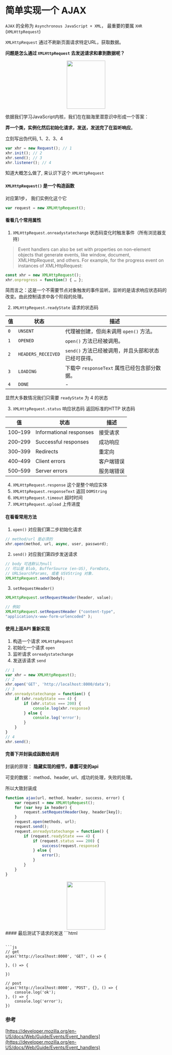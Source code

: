 # 简单实现一个 AJAX


 `AJAX` 的全称为 `Asynchronous JavaScript + XML`， 最重要的要属 `XHR` (`XMLHttpRequest`)

 `XMLHttpRequest` 通过不刷新页面请求特定URL，获取数据。
 
 **问题是怎么通过 `XMLHttpRequest` 去发送请求和拿到数据呢？**
<div align="center">
    <img width="120" height="150" src="https://suoyuesmile.github.io/wheel/images/think.svg" />
</div>

 依据我们学习JavaScript内核，我们在在脑海里潜意识中形成一个答案：
 
 **弄一个类，实例化然后初始化请求，发送，发送完了在监听响应**。

立刻写出伪代码, 1、2、3、4

```js
var xhr = new Request(); // 1
xhr.init(); // 2
xhr.send(); // 3
xhr.listener(); // 4
```
知道大概怎么做了, 来认识下这个 `XMLHttpRequest`

#### `XMLHttpRequest()` 是一个构造函数

对应第1步， 我们实例化这个它

```js
var request = new XMLHttpRequest();
```

#### 看看几个常用属性
1. `XMLHttpRequest.onreadystatechange` 状态码变化时触发事件（所有浏览器支持）

> Event handlers can also be set with properties on non-element objects that generate events, like window, document, XMLHttpRequest, and others. For example, for the progress event on instances of XMLHttpRequest:
```js
const xhr = new XMLHttpRequest();
xhr.onprogress = function() { … };
```
简而言之：这是一个不需要节点对象触发的事件监听。监听的是请求响应状态码的改变。由此控制请求中各个阶段的处理。

2. `XMLHttpRequest.readyState` 请求的状态码

| 值 | 状态 | 描述 |
| --- | --- | --- |
| `0`	| `UNSENT`	| 代理被创建，但尚未调用 `open()` 方法。|
| `1`	| `OPENED`|	`open()` 方法已经被调用。
|`2`|	`HEADERS_RECEIVED`	|`send()` 方法已经被调用，并且头部和状态已经可获得。|
|`3`|	`LOADING`|	下载中 `responseText` 属性已经包含部分数据。|
|`4`|	`DONE`	| - |

显然大多数情况我们只需要 `readyState` 为 4 的状态

3. `XMLHttpRequest.status` 响应状态码
返回标准的HTTP 状态码

| 值 | 状态 | 描述 |
| --- | --- | --- |
|100–199|Informational responses| 接受请求 |
|200–299|Successful responses|成功响应| 
|300–399|Redirects|重定向| 
|400–499|Client errors |客户端错误|
|500–599|Server errors|服务端错误| 
4. `XMLHttpRequest.response` 这个是整个响应实体
5. `XMLHttpRequest.responseText` 返回 `DOMString`
3. `XMLHttpRequest.timeout` 超时时间
3. `XMLHttpRequest.upload` 上传进度

#### 在看看常用方法
1. `open()` 对应我们第二步初始化请求
```js
// method/url 是必须的
xhr.open(method, url, async, user, password);
```
2. `send()` 对应我们第四步发送请求
```js
// body 可选默认为null
// 可以是 Blob, BufferSource (en-US), FormData, 
// URLSearchParams, 或者 USVString 对象.
XMLHttpRequest.send(body);
```
3. `setRequestHeader()`
```js
XMLHttpRequest.setRequestHeader(header, value);

// 例如
XMLHttpRequest.setRequestHeader ("content-type",
"application/x-www-form-urlencoded" );
```

#### 使用上面API 重新实现
1. 构造一个请求 `XMLHttpRequest`
2. 初始化一个请求 `open`
3. 监听请求 `onreadystatechange`
4. 发送该请求 `send`

```js
// 1
var xhr = new XMLHttpRequest();
// 2
xhr.open('GET', 'http://localhost:8000/data');
// 3
xhr.onreadystatechange = function() {
    if (xhr.readyState === 4) {
        if (xhr.status === 200) {
            console.log(xhr.response)
        } else {
            console.log('error');
        }
    }
}
// 4
xhr.send();
```

#### 完善下并封装成函数给调用
封装的原理： **隐藏实现的细节，暴露可变的api**

可变的数据： method、header, url、成功的处理，失败的处理。

所以大致封装成
```js
function ajax(url, method, header, success, error) {
    var request = new XMLHttpRequest();
    for (var key in header) {
        request.setRequestHeader(key, header[key]);
    }
    request.open(methods, url);
    request.send();
    request.onreadystatechange = function() {
        if (request.readyState === 4) {
            if (request.status === 200) {
                success(request.response)
            } else {
                error();
            }
        }
    }
}
```
<div align="center">
    <img width="120" height="150" src="https://suoyuesmile.github.io/wheel/images/test.svg" />
</div>
#### 最后测试下请求的发送
```html

```

```js
// get 
ajax('http://localhost:8000', 'GET', () => {

}, () => {

})

// post
ajax('http://localhost:8000', 'POST', {}, () => {
    console.log('ok');
}, () => {
    console.log('error');
})
```

### 参考
[https://developer.mozilla.org/en-US/docs/Web/Guide/Events/Event_handlers](https://developer.mozilla.org/en-US/docs/Web/Guide/Events/Event_handlers)